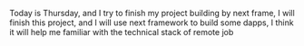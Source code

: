 Today is Thursday, and I try to finish my project building by next frame, I will finish this project, and I will use next framework to build some dapps, I think it will help me familiar with the technical stack of remote job
